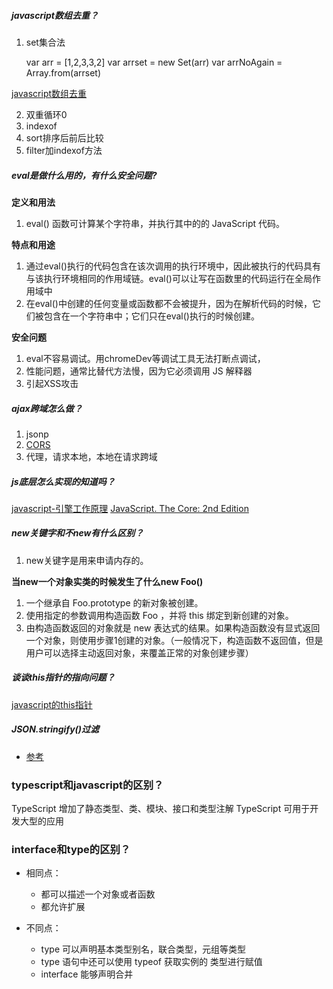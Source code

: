 ##### javascript数组去重？
1. set集合法

    var arr = [1,2,3,3,2]
    var arrset = new Set(arr)
    var arrNoAgain = Array.from(arrset)

[javascript数组去重](https://github.com/mqyqingfeng/Blog/issues/27)

2. 双重循环0
3. indexof
4. sort排序后前后比较
5. filter加indexof方法

##### eval是做什么用的，有什么安全问题?
**定义和用法**
1. eval() 函数可计算某个字符串，并执行其中的的 JavaScript 代码。

**特点和用途**
1. 通过eval()执行的代码包含在该次调用的执行环境中，因此被执行的代码具有与该执行环境相同的作用域链。eval()可以让写在函数里的代码运行在全局作用域中
2. 在eval()中创建的任何变量或函数都不会被提升，因为在解析代码的时候，它们被包含在一个字符串中；它们只在eval()执行的时候创建。

**安全问题**
1. eval不容易调试。用chromeDev等调试工具无法打断点调试，
2. 性能问题，通常比替代方法慢，因为它必须调用 JS 解释器
3. 引起XSS攻击

##### ajax跨域怎么做？
1. jsonp
2. [CORS](http://www.ruanyifeng.com/blog/2016/04/cors.html)
3. 代理，请求本地，本地在请求跨域

##### js底层怎么实现的知道吗？
[javascript-引擎工作原理](https://www.cnblogs.com/970119449blog/p/8080133.html)
[JavaScript. The Core: 2nd Edition](http://dmitrysoshnikov.com/ecmascript/javascript-the-core-2nd-edition/)

##### new关键字和不new有什么区别？
1. new关键字是用来申请内存的。

**当new一个对象实类的时候发生了什么new Foo()**
1. 一个继承自 Foo.prototype 的新对象被创建。
2. 使用指定的参数调用构造函数 Foo ，并将 this 绑定到新创建的对象。
3. 由构造函数返回的对象就是 new 表达式的结果。如果构造函数没有显式返回一个对象，则使用步骤1创建的对象。（一般情况下，构造函数不返回值，但是用户可以选择主动返回对象，来覆盖正常的对象创建步骤）



##### 谈谈this指针的指向问题？
[javascript的this指针](http://www.ruanyifeng.com/blog/2010/04/using_this_keyword_in_javascript.html)


##### JSON.stringify()过滤
- [参考](https://developer.mozilla.org/zh-CN/docs/Web/JavaScript/Reference/Global_Objects/JSON/stringify)


### typescript和javascript的区别？
TypeScript 增加了静态类型、类、模块、接口和类型注解
TypeScript 可用于开发大型的应用

### interface和type的区别？
- 相同点：
    + 都可以描述一个对象或者函数
    + 都允许扩展

- 不同点：
    + type 可以声明基本类型别名，联合类型，元组等类型
    + type 语句中还可以使用 typeof 获取实例的 类型进行赋值
    + interface 能够声明合并
